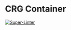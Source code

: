 # CRG Container

[![Super-Linter](https://github.com/rcrderby/star_pass/actions/workflows/lint-files.yml/badge.svg)](https://github.com/marketplace/actions/super-linter)
